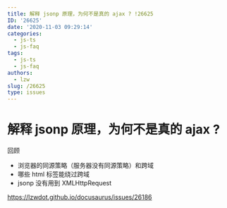 ```yaml
---
title: 解释 jsonp 原理，为何不是真的 ajax ? !26625
ID: '26625'
date: '2020-11-03 09:29:14'
categories:
  - js-ts
  - js-faq
tags:
  - js-ts
  - js-faq
authors:
  - lzw
slug: /26625
type: issues
---
```


# 解释 jsonp 原理，为何不是真的 ajax ?

回顾

- 浏览器的同源策略（服务器没有同源策略）和跨域
- 哪些 html 标签能绕过跨域
- jsonp 没有用到 XMLHttpRequest

https://lzwdot.github.io/docusaurus/issues/26186
 
 
 
 
 
 
 
 
 
 
 
 
 
 
 
 
 
 
 
 
 
 
 
 
 
